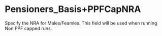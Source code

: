 # Pensioners\_Basis+PPFCapNRA

Specify the NRA for Males/Feamles. This field will be used when running
Non PPF capped runs.
